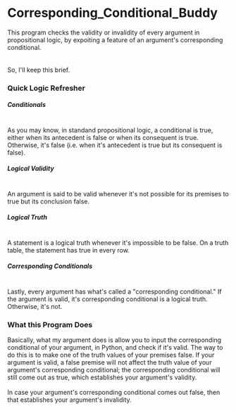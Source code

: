 # Corresponding_Conditional_Buddy
This program checks the validity or invalidity of every argument in propositional logic, by expoiting a feature of an argument's corresponding conditional.
</br>
</br>
</br>
So, I'll keep this brief. 
</br>
<h3>Quick Logic Refresher</h3>
<h5>Conditionals</h5>
</br>
As you may know, in standand propositional logic, a conditional is true, either when its antecedent is false or when its consequent is true. Otherwise, it's false (i.e. when it's antecedent is true but its consequent is false). 
</br>
<h5>Logical Validity</h5>
</br>
An argument is said to be valid whenever it's not possible for its premises to true but its conclusion false.
</br>
<h5>Logical Truth</h5>
</br>
A statement is a logical truth whenever it's impossible to be false. On a truth table, the statement has true in every row. 
</br>
<h5>Corresponding Conditionals</h5>
</br>
Lastly, every argument has what's called a "corresponding conditional." If the argument is valid, it's corresponding conditional is a logical truth. Otherwise, it's not.
</br>
<h3>What this Program Does</h3>
Basically, what my argument does is allow you to input the corresponding conditional of your argument, in Python, and check if it's valid. The way to do this is to make one of the truth values of your premises false. If your argument is valid, a false premise will not affect the truth value of your argument's corresponding conditional; the corresponding conditional will still come out as true, which establishes your argument's validity.</br>
</br>
In case your argument's corresponding conditional comes out false, then that establishes your argument's invalidity.

  
